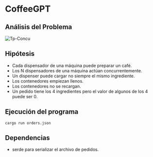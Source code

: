 # CoffeeGPT

## Análisis del Problema

![Tp-Concu](https://user-images.githubusercontent.com/67125933/232071325-91781e50-cf5c-4397-bff5-455284c109cf.png)

## Hipótesis

- Cada dispensador de una máquina puede preparar un café.
- Los N dispensadores de una máquina actúan concurrentemente.
- Un dispenser puede cargar no siempre el mismo ingrediente.
- Los contenedores empiezan llenos.
- Los contenedores no se recargan.
- Un pedido tiene los 4 ingredientes pero el valor de algunos de los 4 puede ser 0.

## Ejecución del programa

```cargo run orders.json```

## Dependencias

- serde para serializar el archivo de pedidos.
